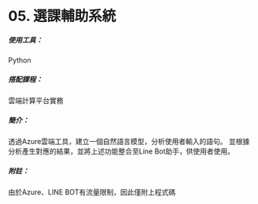 # 05. 選課輔助系統
##### 使用工具：
Python
##### 搭配課程：
雲端計算平台實務
##### 簡介：
透過Azure雲端工具，建立一個自然語言模型，分析使用者輸入的語句。
並根據分析產生對應的結果，並將上述功能整合至Line Bot助手，供使用者使用。
##### 附註：
由於Azure、LINE BOT有流量限制，因此僅附上程式碼
